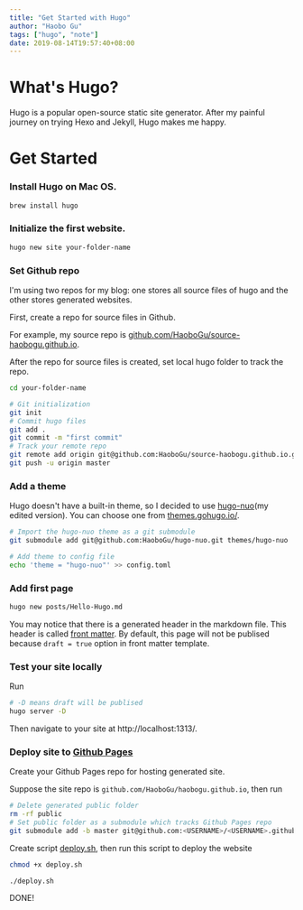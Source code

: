 ```yaml
---
title: "Get Started with Hugo"
author: "Haobo Gu"
tags: ["hugo", "note"]
date: 2019-08-14T19:57:40+08:00
---
```


<!--more-->

# What's Hugo?

Hugo is a popular open-source static site generator. After my painful journey on trying Hexo and Jekyll, Hugo makes me happy.

# Get Started

### Install Hugo on Mac OS.

   ```sh
   brew install hugo
   ```

### Initialize the first website.

   ```sh
   hugo new site your-folder-name
   ```

### Set Github repo

   I'm using two repos for my blog: one stores all source files of hugo and the other stores generated websites.

   First, create a repo for source files in Github. 

   For example, my source repo is [github.com/HaoboGu/source-haobogu.github.io](https://github.com/HaoboGu/source-haobogu.github.io).

   After the repo for source files is created, set local hugo folder to track the repo.

   ```sh
   cd your-folder-name
   
   # Git initialization
   git init
   # Commit hugo files
   git add .
   git commit -m "first commit"
   # Track your remote repo
   git remote add origin git@github.com:HaoboGu/source-haobogu.github.io.git
   git push -u origin master
   ```

### Add a theme

   Hugo doesn't have a built-in theme, so I decided to use [hugo-nuo](https://github.com/HaoboGu/hugo-nuo)(my edited version). You can choose one from [themes.gohugo.io/](https://themes.gohugo.io/).

   ```sh
   # Import the hugo-nuo theme as a git submodule
   git submodule add git@github.com:HaoboGu/hugo-nuo.git themes/hugo-nuo
   
   # Add theme to config file
   echo 'theme = "hugo-nuo"' >> config.toml
   ```

### Add first page

   ```sh
   hugo new posts/Hello-Hugo.md
   ```

   You may notice that there is a generated header in the markdown file. This header is called [front matter](https://gohugo.io/content-management/front-matter/). By default, this page will not be publised because `draft = true` option in front matter template.

### Test your site locally

   Run

   ```sh
   # -D means draft will be publised
   hugo server -D
   ```

   Then navigate to your site at http://localhost:1313/.

### Deploy site to [Github Pages](https://help.github.com/articles/what-is-github-pages/)

   Create your Github Pages repo for hosting generated site.

   Suppose the site repo is `github.com/HaoboGu/haobogu.github.io`, then run 

   ```sh
   # Delete generated public folder
   rm -rf public 
   # Set public folder as a submodule which tracks Github Pages repo
   git submodule add -b master git@github.com:<USERNAME>/<USERNAME>.github.io.git public
   ```

   Create script [deploy.sh](https://github.com/HaoboGu/source-haobogu.github.io/blob/master/deploy.sh), then run this script to deploy the website

   ```sh
   chmod +x deploy.sh
   
   ./deploy.sh
   ```

   DONE!


